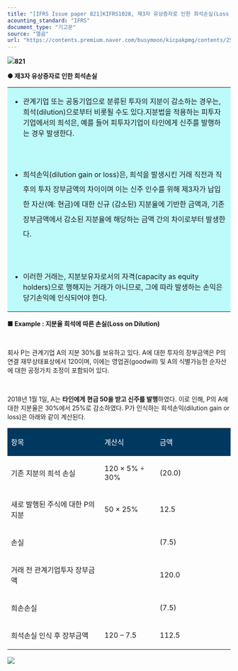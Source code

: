 ```yaml
---
title: "[IFRS Issue paper 821]KIFRS1028, 제3자 유상증자로 인한 희석손실(Loss on Dilution)"
acounting_standard: "IFRS"
document_type: "기고문"
source: "엘곰"
url: "https://contents.premium.naver.com/busymoon/kicpakpmg/contents/250611072056764mi"
---
```

![](https://n2.news.naver.com/l.gif?type=content)**821**

**● 제3자 유상증자로 인한 희석손실**

<table style=""><tbody><tr><td colspan="3" rowspan="1" style="width: 100.0%; height: 129.0px;  background-color: #bdfbfa;"><div><ul><li><p style=""><span style="">관계기업 또는 공동기업으로 분류된 투자의 지분이 감소하는 경우는, 희석(dilution)으로부터 비롯될 수도 있다.지분법을 적용하는 피투자기업에서의 희석은, 예를 들어 피투자기업이 타인에게 신주를 발행하는 경우 발생한다.</span></p></li></ul><p style="line-height:2.1;"><span style="">​</span></p><ul><li><p style="line-height:2.1;"><span style="">희석손익(dilution gain or loss)은, 희석을 발생시킨 거래 직전과 직후의 투자 장부금액의 차이이며 이는 신주 인수를 위해 제3자가 납입한 자산(예: 현금)에 대한 신규 (감소된) 지분율에 기반한 금액과, 기존 장부금액에서 감소된 지분율에 해당하는 금액 간의 차이로부터 발생한다.</span></p></li></ul><p style="line-height:2.1;"><span style="">​</span></p><ul><li><p style=""><span style="">이러한 거래는, 지분보유자로서의 자격(capacity as equity holders)으로 행해지는 거래가 아니므로, 그에 따라 발생하는 손익은 당기손익에 인식되어야 한다.</span></p></li></ul></div></td></tr></tbody></table>

**■ Example : 지분율 희석에 따른 손실(Loss on Dilution)**

​

회사 P는 관계기업 A의 지분 30%를 보유하고 있다. A에 대한 투자의 장부금액은 P의 연결 재무상태표상에서 120이며, 이에는 영업권(goodwill) 및 A의 식별가능한 순자산에 대한 공정가치 조정이 포함되어 있다.

​

2018년 1월 1일, A는 **타인에게** **현금 50을 받고 신주를 발행**하였다. 이로 인해, P의 A에 대한 지분율은 30%에서 25%로 감소하였다. P가 인식하는 희석손익(dilution gain or loss)은 아래와 같이 계산된다.

<table style=""><tbody><tr><td colspan="1" rowspan="1" style="width: 41.86%; height: 40.0px;  background-color: #003960;"><div><p style=""><span style="color:#ffffff;">항목</span></p></div></td><td colspan="1" rowspan="1" style="width: 24.81%; height: 40.0px;  background-color: #003960;"><div><p style=""><span style="color:#ffffff;">계산식</span></p></div></td><td colspan="1" rowspan="1" style="width: 33.33%; height: 40.0px;  background-color: #003960;"><div><p style=""><span style="color:#ffffff;">금액</span></p></div></td></tr><tr><td colspan="1" rowspan="1" style="width: 41.86%; height: 40.0px;  "><div><p style=""><span style="">기존 지분의 희석 손실</span></p></div></td><td colspan="1" rowspan="1" style="width: 24.81%; height: 40.0px;  "><div><p style=""><span style="">120 × 5% ÷ 30%</span></p></div></td><td colspan="1" rowspan="1" style="width: 33.33%; height: 40.0px;  "><div><p style=""><span style="">(20.0)</span></p></div></td></tr><tr><td colspan="1" rowspan="1" style="width: 41.86%; height: 40.0px;  "><div><p style=""><span style="">새로 발행된 주식에 대한 P의 지분</span></p></div></td><td colspan="1" rowspan="1" style="width: 24.81%; height: 40.0px;  "><div><p style=""><span style="">50 × 25%</span></p></div></td><td colspan="1" rowspan="1" style="width: 33.33%; height: 40.0px;  "><div><p style=""><span style="">12.5</span></p></div></td></tr><tr><td colspan="1" rowspan="1" style="width: 41.86%; height: 40.0px;  "><div><p style=""><span style="">손실</span></p></div></td><td colspan="1" rowspan="1" style="width: 24.81%; height: 40.0px;  "><div><p style=""><span style="">​</span></p></div></td><td colspan="1" rowspan="1" style="width: 33.33%; height: 40.0px;  "><div><p style=""><span style="">(7.5)</span></p></div></td></tr><tr><td colspan="1" rowspan="1" style="width: 41.86%; height: 20.0px;  "><div><p style=""><span style="">거래 전 관계기업투자 장부금액</span></p></div></td><td colspan="1" rowspan="1" style="width: 24.81%; height: 20.0px;  "><div><p style=""><span style="">​</span></p></div></td><td colspan="1" rowspan="1" style="width: 33.33%; height: 20.0px;  "><div><p style=""><span style="">120.0</span></p></div></td></tr><tr><td colspan="1" rowspan="1" style="width: 41.86%; height: 20.0px;  "><div><p style=""><span style="">희손손실</span></p></div></td><td colspan="1" rowspan="1" style="width: 24.81%; height: 20.0px;  "><div><p style=""><span style="">​</span></p></div></td><td colspan="1" rowspan="1" style="width: 33.33%; height: 20.0px;  "><div><p style=""><span style="">(7.5)</span></p></div></td></tr><tr><td colspan="1" rowspan="1" style="width: 41.86%; height: 40.0px;  "><div><p style=""><span style="">희석손실 인식 후 장부금액</span></p></div></td><td colspan="1" rowspan="1" style="width: 24.81%; height: 40.0px;  "><div><p style=""><span style="">120 – 7.5</span></p></div></td><td colspan="1" rowspan="1" style="width: 33.33%; height: 40.0px;  "><div><p style=""><span style="">112.5</span></p></div></td></tr></tbody></table>

![](https://scs-phinf.pstatic.net/MjAyNTA2MTFfMjEw/MDAxNzQ5NTkzODkxOTI0.lDciQmsNzbIx0eqLiZYFF-FRQqKGmBIid9399H3eZ7Mg.S8qegNEWIwTGcQNgbfBC4fh3K4ZHXV4-4Y1UDMQfSDUg.PNG/image.png?type=w800)

​